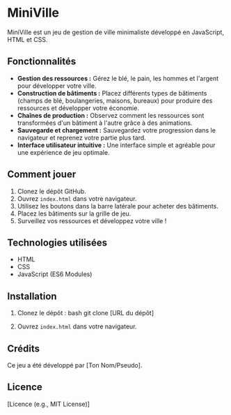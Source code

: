 # MiniVille

MiniVille est un jeu de gestion de ville minimaliste développé en JavaScript, HTML et CSS.

## Fonctionnalités

*   **Gestion des ressources :** Gérez le blé, le pain, les hommes et l'argent pour développer votre ville.
*   **Construction de bâtiments :** Placez différents types de bâtiments (champs de blé, boulangeries, maisons, bureaux) pour produire des ressources et développer votre économie.
*   **Chaînes de production :** Observez comment les ressources sont transformées d'un bâtiment à l'autre grâce à des animations.
*   **Sauvegarde et chargement :** Sauvegardez votre progression dans le navigateur et reprenez votre partie plus tard.
*   **Interface utilisateur intuitive :** Une interface simple et agréable pour une expérience de jeu optimale.

## Comment jouer

1.  Clonez le dépôt GitHub.
2.  Ouvrez `index.html` dans votre navigateur.
3.  Utilisez les boutons dans la barre latérale pour acheter des bâtiments.
4.  Placez les bâtiments sur la grille de jeu.
5.  Surveillez vos ressources et développez votre ville !

## Technologies utilisées

*   HTML
*   CSS
*   JavaScript (ES6 Modules)

## Installation

1.  Clonez le dépôt :
    bash
    git clone [URL du dépôt]
    
2.  Ouvrez `index.html` dans votre navigateur.

## Crédits

Ce jeu a été développé par [Ton Nom/Pseudo].

## Licence

[Licence (e.g., MIT License)]
